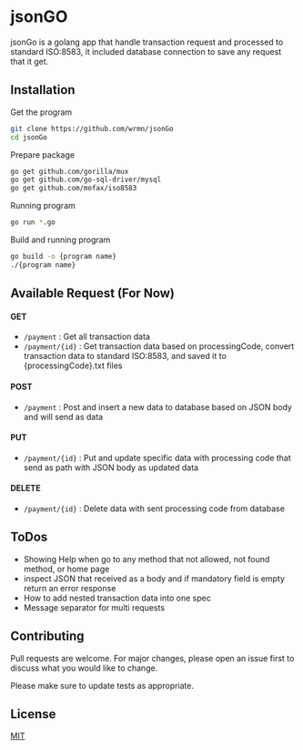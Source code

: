 # jsonGO
jsonGo is a golang app that handle transaction request and processed to standard ISO:8583, it included database connection to save any request that it get.

## Installation
Get the program
```bash
git clone https://github.com/wrmn/jsonGo
cd jsonGo
```
Prepare package
```bash
go get github.com/gorilla/mux
go get github.com/go-sql-driver/mysql
go get github.com/mofax/iso8583
```

Running program
```bash
go run *.go
```
Build and running program
```bash
go build -o {program name}
./{program name}
```

## Available Request (For Now)
#### GET
- `/payment` : Get all transaction data
- `/payment/{id}` : Get transaction data based on processingCode, convert transaction data to standard ISO:8583, and saved it to {processingCode}.txt files
#### POST
- `/payment` : Post and insert a new data to database based on JSON body and will send as data
#### PUT
- `/payment/{id}` : Put and update specific data with processing code that send as path with JSON body as updated data 
#### DELETE 
- `/payment/{id}` : Delete data with sent processing code from database

## ToDos
- Showing Help when go to any method that not allowed, not found method, or home page
- inspect JSON that received as a body and if mandatory field is empty return an error response
- How to add nested transaction data into one spec
- Message separator for multi requests

## Contributing
Pull requests are welcome. For major changes, please open an issue first to discuss what you would like to change.

Please make sure to update tests as appropriate.

## License
[MIT](https://choosealicense.com/licenses/mit/)
